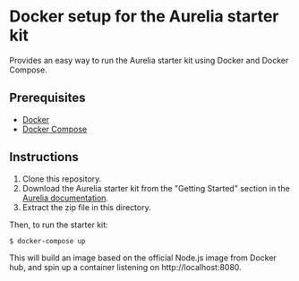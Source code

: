 # Docker setup for the Aurelia starter kit

Provides an easy way to run the Aurelia starter kit using Docker and Docker
Compose.

## Prerequisites

- [Docker](https://www.docker.com)
- [Docker Compose](https://docs.docker.com/compose/install/)

## Instructions

1. Clone this repository.
2. Download the Aurelia starter kit from the "Getting Started" section in the
[Aurelia documentation](http://aurelia.io/docs.html).
3. Extract the zip file in this directory.

Then, to run the starter kit:

```
$ docker-compose up
```

This will build an image based on the official Node.js image from Docker hub,
and spin up a container listening on http://localhost:8080.

